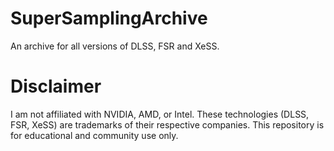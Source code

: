 # SuperSamplingArchive
An archive for all versions of DLSS, FSR and XeSS.

# Disclaimer
I am not affiliated with NVIDIA, AMD, or Intel. These technologies (DLSS, FSR, XeSS) are trademarks of their respective companies. This repository is for educational and community use only.
